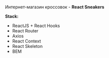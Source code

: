 Интернет-магазин кроссовок - **React Sneakers**

**Stack:**

-   ReactJS + React Hooks
-   React Router
-   Axios
-   React Context
-   React Skeleton
-   BEM
